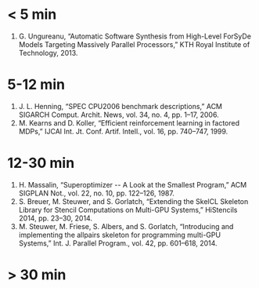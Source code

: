 # < 5 min

1. G. Ungureanu, “Automatic Software Synthesis from High-Level ForSyDe
   Models Targeting Massively Parallel Processors,” KTH Royal
   Institute of Technology, 2013.

# 5-12 min

1. J. L. Henning, “SPEC CPU2006 benchmark descriptions,” ACM SIGARCH
   Comput. Archit. News, vol. 34, no. 4, pp. 1–17, 2006.
1. M. Kearns and D. Koller, “Efficient reinforcement learning in
   factored MDPs,” IJCAI Int. Jt. Conf. Artif. Intell., vol. 16,
   pp. 740–747, 1999.

# 12-30 min

1. H. Massalin, “Superoptimizer -- A Look at the Smallest Program,”
   ACM SIGPLAN Not., vol. 22, no. 10, pp. 122–126, 1987.
1. S. Breuer, M. Steuwer, and S. Gorlatch, “Extending the SkelCL
   Skeleton Library for Stencil Computations on Multi-GPU Systems,”
   HiStencils 2014, pp. 23–30, 2014.
1. M. Steuwer, M. Friese, S. Albers, and S. Gorlatch, “Introducing and
   implementing the allpairs skeleton for programming multi-GPU
   Systems,” Int. J. Parallel Program., vol. 42, pp. 601–618, 2014.

# > 30 min
